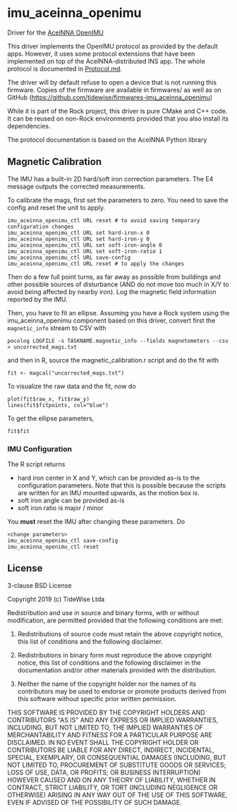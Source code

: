 # imu_aceinna_openimu

Driver for the [AceINNA OpenIMU](https://www.aceinna.com/openimu)

This driver implements the OpenIMU protocol as provided by the default apps.
However, it uses some protocol extensions that have been implemented on top
of the AceINNA-distributed INS app. The whole protocol is documented in
[Protocol.md](Protocol.md).

The driver will by default refuse to open a device that is not running this
firmware. Copies of the firmware are available in firmwares/ as well as on
GitHub (https://github.com/tidewise/firmwares-imu_aceinna_openimu)

While it is part of the Rock project, this driver is pure CMake and C++ code. It can
be reused on non-Rock environments provided that you also install its dependencies.

The protocol documentation is based on the AceINNA Python library

## Magnetic Calibration

The IMU has a built-in 2D hard/soft iron correction parameters. The E4 message
outputs the corrected measurements.

To calibrate the mags, first set the parameters to zero. You need to save the
config and reset the unit to apply.

```
imu_aceinna_openimu_ctl URL reset # to avoid saving temporary configuration changes
imu_aceinna_openimu_ctl URL set hard-iron-x 0
imu_aceinna_openimu_ctl URL set hard-iron-y 0
imu_aceinna_openimu_ctl URL set soft-iron-angle 0
imu_aceinna_openimu_ctl URL set soft-iron-ratio 1
imu_aceinna_openimu_ctl URL save-config
imu_aceinna_openimu_ctl URL reset # to apply the changes
```

Then do a few full point turns, as far away as possible from buildings and other
possible sources of disturbance (AND do not move too much in X/Y to avoid being
affected by nearby iron). Log the magnetic field information reported by
the IMU.

Then, you have to fit an ellipse. Assuming you have a Rock system using the
imu_aceinna_openimu component based on this driver, convert first the
`magnetic_info` stream to CSV with

```
pocolog LOGFILE -s TASKNAME.magnetic_info --fields magnetometers --csv > uncorrected_mags.txt
```

and then in R, source the magnetic_calibration.r script and do the fit with

```
fit <- magcal("uncorrected_mags.txt")
```

To visualize the raw data and the fit, now do

```
plot(fit$raw_x, fit$raw_y)
lines(fit$fitpoints, col="blue")
```

To get the ellipse parameters,

```
fit$fit
```

### IMU Configuration

The R script returns
- hard iron center in X and Y, which can be provided as-is to the configuration
  parameters.  Note that this is possible because the scripts are written for an
  IMU mounted upwards, as the motion box is.
- soft iron angle can be provided as-is
- soft iron ratio is major / minor

You **must** reset the IMU after changing these parameters. Do

```
<change parameters>
imu_aceinna_openimu_ctl save-config
imu_aceinna_openimu_ctl reset
```

## License

3-clause BSD License

Copyright 2019 (c) TideWise Ltda

Redistribution and use in source and binary forms, with or without modification,
are permitted provided that the following conditions are met:

1. Redistributions of source code must retain the above copyright notice, this
   list of conditions and the following disclaimer.

2. Redistributions in binary form must reproduce the above copyright notice,
   this list of conditions and the following disclaimer in the documentation
   and/or other materials provided with the distribution.

3. Neither the name of the copyright holder nor the names of its contributors
   may be used to endorse or promote products derived from this software without
   specific prior written permission.

THIS SOFTWARE IS PROVIDED BY THE COPYRIGHT HOLDERS AND CONTRIBUTORS "AS IS" AND
ANY EXPRESS OR IMPLIED WARRANTIES, INCLUDING, BUT NOT LIMITED TO, THE IMPLIED
WARRANTIES OF MERCHANTABILITY AND FITNESS FOR A PARTICULAR PURPOSE ARE
DISCLAIMED. IN NO EVENT SHALL THE COPYRIGHT HOLDER OR CONTRIBUTORS BE LIABLE FOR
ANY DIRECT, INDIRECT, INCIDENTAL, SPECIAL, EXEMPLARY, OR CONSEQUENTIAL DAMAGES
(INCLUDING, BUT NOT LIMITED TO, PROCUREMENT OF SUBSTITUTE GOODS OR SERVICES;
LOSS OF USE, DATA, OR PROFITS; OR BUSINESS INTERRUPTION) HOWEVER CAUSED AND ON
ANY THEORY OF LIABILITY, WHETHER IN CONTRACT, STRICT LIABILITY, OR TORT
(INCLUDING NEGLIGENCE OR OTHERWISE) ARISING IN ANY WAY OUT OF THE USE OF THIS
SOFTWARE, EVEN IF ADVISED OF THE POSSIBILITY OF SUCH DAMAGE.
